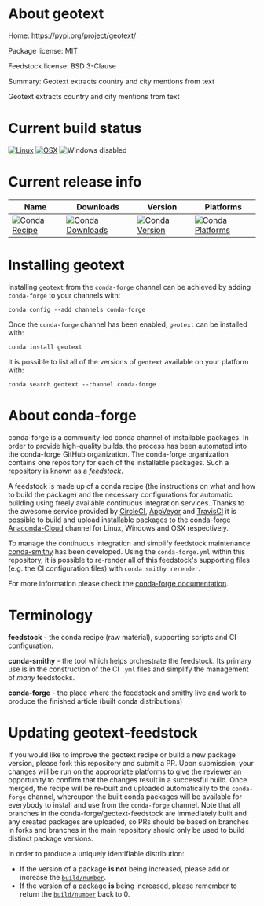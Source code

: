 About geotext
=============

Home: https://pypi.org/project/geotext/

Package license: MIT

Feedstock license: BSD 3-Clause

Summary: Geotext extracts country and city mentions from text

Geotext extracts country and city mentions from text


Current build status
====================

[![Linux](https://img.shields.io/circleci/project/github/conda-forge/geotext-feedstock/master.svg?label=Linux)](https://circleci.com/gh/conda-forge/geotext-feedstock)
[![OSX](https://img.shields.io/travis/conda-forge/geotext-feedstock/master.svg?label=macOS)](https://travis-ci.org/conda-forge/geotext-feedstock)
![Windows disabled](https://img.shields.io/badge/Windows-disabled-lightgrey.svg)

Current release info
====================

| Name | Downloads | Version | Platforms |
| --- | --- | --- | --- |
| [![Conda Recipe](https://img.shields.io/badge/recipe-geotext-green.svg)](https://anaconda.org/conda-forge/geotext) | [![Conda Downloads](https://img.shields.io/conda/dn/conda-forge/geotext.svg)](https://anaconda.org/conda-forge/geotext) | [![Conda Version](https://img.shields.io/conda/vn/conda-forge/geotext.svg)](https://anaconda.org/conda-forge/geotext) | [![Conda Platforms](https://img.shields.io/conda/pn/conda-forge/geotext.svg)](https://anaconda.org/conda-forge/geotext) |

Installing geotext
==================

Installing `geotext` from the `conda-forge` channel can be achieved by adding `conda-forge` to your channels with:

```
conda config --add channels conda-forge
```

Once the `conda-forge` channel has been enabled, `geotext` can be installed with:

```
conda install geotext
```

It is possible to list all of the versions of `geotext` available on your platform with:

```
conda search geotext --channel conda-forge
```


About conda-forge
=================

conda-forge is a community-led conda channel of installable packages.
In order to provide high-quality builds, the process has been automated into the
conda-forge GitHub organization. The conda-forge organization contains one repository
for each of the installable packages. Such a repository is known as a *feedstock*.

A feedstock is made up of a conda recipe (the instructions on what and how to build
the package) and the necessary configurations for automatic building using freely
available continuous integration services. Thanks to the awesome service provided by
[CircleCI](https://circleci.com/), [AppVeyor](http://www.appveyor.com/)
and [TravisCI](https://travis-ci.org/) it is possible to build and upload installable
packages to the [conda-forge](https://anaconda.org/conda-forge)
[Anaconda-Cloud](http://docs.anaconda.org/) channel for Linux, Windows and OSX respectively.

To manage the continuous integration and simplify feedstock maintenance
[conda-smithy](http://github.com/conda-forge/conda-smithy) has been developed.
Using the ``conda-forge.yml`` within this repository, it is possible to re-render all of
this feedstock's supporting files (e.g. the CI configuration files) with ``conda smithy rerender``.

For more information please check the [conda-forge documentation](https://conda-forge.org/docs/).

Terminology
===========

**feedstock** - the conda recipe (raw material), supporting scripts and CI configuration.

**conda-smithy** - the tool which helps orchestrate the feedstock.
                   Its primary use is in the construction of the CI ``.yml`` files
                   and simplify the management of *many* feedstocks.

**conda-forge** - the place where the feedstock and smithy live and work to
                  produce the finished article (built conda distributions)


Updating geotext-feedstock
==========================

If you would like to improve the geotext recipe or build a new
package version, please fork this repository and submit a PR. Upon submission,
your changes will be run on the appropriate platforms to give the reviewer an
opportunity to confirm that the changes result in a successful build. Once
merged, the recipe will be re-built and uploaded automatically to the
`conda-forge` channel, whereupon the built conda packages will be available for
everybody to install and use from the `conda-forge` channel.
Note that all branches in the conda-forge/geotext-feedstock are
immediately built and any created packages are uploaded, so PRs should be based
on branches in forks and branches in the main repository should only be used to
build distinct package versions.

In order to produce a uniquely identifiable distribution:
 * If the version of a package **is not** being increased, please add or increase
   the [``build/number``](http://conda.pydata.org/docs/building/meta-yaml.html#build-number-and-string).
 * If the version of a package **is** being increased, please remember to return
   the [``build/number``](http://conda.pydata.org/docs/building/meta-yaml.html#build-number-and-string)
   back to 0.
